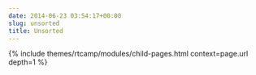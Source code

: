 ```yaml
---
date: 2014-06-23 03:54:17+00:00
slug: unsorted
title: Unsorted
---
```


{% include themes/rtcamp/modules/child-pages.html context=page.url depth=1 %}
